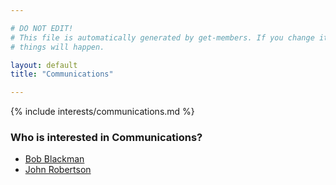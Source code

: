 ```yaml
---

# DO NOT EDIT!
# This file is automatically generated by get-members. If you change it, bad
# things will happen.

layout: default
title: "Communications"

---
```


{% include interests/communications.md %}

### Who is interested in Communications?


* [Bob Blackman](members/bob-blackman.html)
* [John Robertson](members/john-robertson.html)
